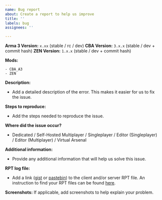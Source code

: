 ```yaml
---
name: Bug report
about: Create a report to help us improve
title: ''
labels: bug
assignees: ''

---
```


**Arma 3 Version:** `x.xx` (stable / rc / dev)
**CBA Version:** `3.x.x` (stable / dev + commit hash)
**ZEN Version:** `1.x.x` (stable / dev + commit hash)

**Mods:**
```
- CBA_A3
- ZEN
```

**Description:**
- Add a detailed description of the error. This makes it easier for us to fix the issue.

**Steps to reproduce:**
- Add the steps needed to reproduce the issue.

**Where did the issue occur?**
- Dedicated / Self-Hosted Multiplayer / Singleplayer / Editor (Singleplayer) / Editor (Multiplayer) / Virtual Arsenal

**Additional information:**
- Provide any additional information that will help us solve this issue.

**RPT log file:**
- Add a link ([gist](https://gist.github.com) or [pastebin](http://pastebin.com)) to the client and/or server RPT file. An instruction to find your RPT files can be found [here](https://community.bistudio.com/wiki/Crash_Files#Arma_3).

**Screenshots:**
If applicable, add screenshots to help explain your problem.
